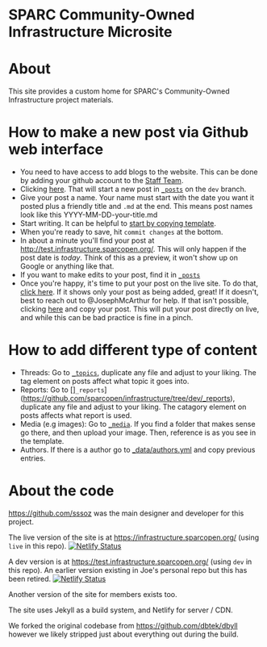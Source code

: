 SPARC Community-Owned Infrastructure Microsite
=====

# About

This site provides a custom home for SPARC's Community-Owned Infrastructure project materials.

# How to make a new post via Github web interface

* You need to have access to add blogs to the website. This can be done by adding your github account to the [Staff Team](https://github.com/orgs/sparcopen/teams/staff/members).
* Clicking [here](https://github.com/sparcopen/infrastructure/new/dev/_posts). That will start a new post in [`_posts`](https://github.com/sparcopen/infrastructure/tree/dev/_posts) on the `dev` branch.
* Give your post a name. Your name must start with the date you want it posted plus a friendly title and `.md` at the end. This means post names look like this YYYY-MM-DD-your-title.md
* Start writing. It can be helpful to [start by copying template](https://github.com/sparcopen/infrastructure/edit/dev/_drafts/template.md).
* When you're ready to save, hit `commit changes` at the bottom.
* In about a minute you'll find your post at http://test.infrastructure.sparcopen.org/. This will only happen if the post date is *today*. Think of this as a preview, it won't show up on Google or anything like that.
* If you want to make edits to your post, find it in [`_posts`](https://github.com/sparcopen/infrastructure/tree/dev/_posts)
* Once you're happy, it's time to put your post on the live site. To do that, [click here](https://github.com/sparcopen/infrastructure/compare/dev?expand=1). If it shows only your post as being added, great! If it doesn't, best to reach out to @JosephMcArthur for help. If that isn't possible, clicking [here](https://github.com/sparcopen/infrastructure/new/live/_posts) and copy your post. This will put your post directly on live, and while this can be bad practice is fine in a pinch.

# How to add different type of content

* Threads: Go to [`_topics`](https://github.com/sparcopen/infrastructure/tree/dev/_topics), duplicate any file and adjust to your liking. The tag element on posts affect what topic it goes into.
* Reports: Go to []`_reports`](https://github.com/sparcopen/infrastructure/tree/dev/_reports), duplicate any file and adjust to your liking. The catagory element on posts affects what report is used.
* Media (e.g images): Go to [`_media`](https://github.com/sparcopen/infrastructure/tree/dev/media). If you find a folder that makes sense go there, and then upload your image. Then, reference is as you see in the template.
* Authors. If there is a author go to [_data/authors.yml](https://github.com/sparcopen/infrastructure/blob/dev/_data/authors.yml) and copy previous entries.

# About the code

https://github.com/sssoz was the main designer and developer for this project.

The live version of the site is at https://infrastructure.sparcopen.org/ (using `live` in this repo). [![Netlify Status](https://api.netlify.com/api/v1/badges/547e2215-6ab1-4a29-84f1-ef0d8fa8b508/deploy-status)](https://app.netlify.com/sites/upbeat-swirles-009f3e/deploys)

A dev version is at https://test.infrastructure.sparcopen.org/ (using `dev` in this repo). An earlier version existing in Joe's personal repo but this has been retired. [![Netlify Status](https://api.netlify.com/api/v1/badges/01cb4f7c-2d26-4eed-ba5b-70084a7ae9a6/deploy-status)](https://app.netlify.com/sites/keen-panini/deploys)

Another version of the site for members exists too.

The site uses Jekyll as a build system, and Netlify for server / CDN.

We forked the original codebase from https://github.com/dbtek/dbyll however we likely stripped just about everything out during the build.
